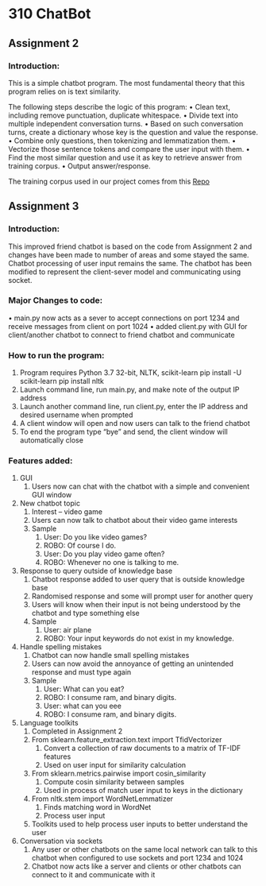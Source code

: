 # 310 ChatBot

## Assignment 2

### Introduction:
This is a simple chatbot program. The most fundamental theory that this program relies on is text similarity.

The following steps describe the logic of this program:
  •	Clean text, including remove punctuation, duplicate whitespace.
  • Divide text into multiple independent conversation turns.
  •	Based on such conversation turns, create a dictionary whose key is the question and value the response.
  •	Combine only questions, then tokenizing and lemmatization them.
  •	Vectorize those sentence tokens and compare the user input with them.
  •	Find the most similar question and use it as key to retrieve answer from training corpus.
  •	Output answer/response.

The training corpus used in our project comes from this [Repo](https://github.com/gunthercox/chatterbot-corpus)

## Assignment 3

### Introduction:
This improved friend chatbot is based on the code from Assignment 2 and changes have been made to number of areas and some stayed the same. Chatbot processing of user input remains the same. The chatbot has been modified to represent the client-sever model and communicating using socket.
 
### Major Changes to code:
  •	main.py now acts as a sever to accept connections on port 1234 and receive messages from client on port 1024
  •	added client.py with GUI for client/another chatbot to connect to friend chatbot and communicate

### How to run the program:
  1.	Program requires Python 3.7 32-bit, NLTK, scikit-learn
      pip install -U scikit-learn
      pip install nltk
  2.	Launch command line, run main.py, and make note of the output IP address
  3.	Launch another command line, run client.py, enter the IP address and desired username when prompted
  4.	A client window will open and now users can talk to the friend chatbot
  5.	To end the program type “bye” and send, the client window will automatically close

### Features added:
  1. GUI
     1. Users now can chat with the chatbot with a simple and convenient GUI window
  2. New chatbot topic
     1. Interest – video game
     2. Users can now talk to chatbot about their video game interests
     3. Sample
         1. User: Do you like video games?
         2. ROBO: Of course I do.
         3. User: Do you play video game often?
         4. ROBO: Whenever no one is talking to me.
  3. Response to query outside of knowledge base
     1. Chatbot response added to user query that is outside knowledge base
     2. Randomised response and some will prompt user for another query
     3. Users will know when their input is not being understood by the chatbot and type something else
     4. Sample
        1. User: air plane
        2. ROBO: Your input keywords do not exist in my knowledge.
  4. Handle spelling mistakes
     1. Chatbot can now handle small spelling mistakes
     2. Users can now avoid the annoyance of getting an unintended response and must type again
     3. Sample
        1. User: What can you eat?
        2. ROBO: I consume ram, and binary digits.
        3. User: what can you eee
        4. ROBO: I consume ram, and binary digits.
  5. Language toolkits
     1. Completed in Assignment 2
     2. From sklearn.feature_extraction.text import TfidVectorizer
        1. Convert a collection of raw documents to a matrix of TF-IDF features
        2. Used on user input for similarity calculation
     3. From sklearn.metrics.pairwise import cosin_similarity
        1. Compute cosin similarity between samples
        2. Used in process of match user input to keys in the dictionary
     4. From nltk.stem import WordNetLemmatizer
        1. Finds matching word in WordNet
        2. Process user input
     5. Toolkits used to help process user inputs to better understand the user
 6. Conversation via sockets
     1. Any user or other chatbots on the same local network can talk to this chatbot when configured to use sockets and port 1234 and 1024
     2. Chatbot now acts like a server and clients or other chatbots can connect to it and communicate with it
